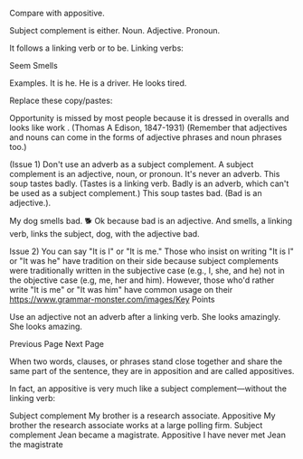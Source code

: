 Compare with appositive. 

Subject complement is either. 
Noun. 
Adjective. 
Pronoun. 

It follows a linking verb or to be. 
Linking verbs:

Seem
Smells

Examples. 
It is he. 
He is a driver. 
He looks tired. 

Replace these copy/pastes:

Opportunity is missed by most people because it is dressed in overalls and looks like work . (Thomas A Edison, 1847-1931)
(Remember that adjectives and nouns can come in the forms of adjective phrases and noun phrases too.)

(Issue 1) Don't use an adverb as a subject complement.
A subject complement is an adjective, noun, or pronoun. It's never an adverb.
This soup tastes badly.
(Tastes is a linking verb. Badly is an adverb, which can't be used as a subject complement.)
This soup tastes bad. 
(Bad is an adjective.). 

My dog smells bad. 🐕 
Ok because bad is an adjective. 
And smells, a linking verb, links the subject, dog, with the adjective bad.   

Issue 2) You can say "It is I" or "It is me."
Those who insist on writing "It is I" or "It was he" have tradition on their side because subject complements were traditionally written in the subjective case (e.g., I, she, and he) not in the objective case (e.g, me, her and him). However, those who'd rather write "It is me" or "It was him" have common usage on their https://www.grammar-monster.com/images/Key Points

Use an adjective not an adverb after a linking verb.
She looks amazingly. 
She looks amazing. 


Previous Page Next Page

When two words, clauses, or phrases stand close together and share the same part of the sentence, they are in apposition and are called appositives.

In fact, an appositive is very much like a subject complement—without the linking verb:

Subject complement
My brother is a research associate.
Appositive
My brother the research associate works at a large polling firm.
Subject complement
Jean became a magistrate.
Appositive
I have never met Jean the magistrate


